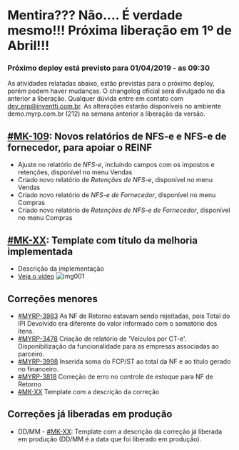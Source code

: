 # Mentira??? Não.... É verdade mesmo!!! Próxima liberação em 1º de Abril!!!

### Próximo deploy está previsto para 01/04/2019 - as 09:30
As atividades relatadas abaixo, estão previstas para o próximo deploy, porém podem haver mudanças. O changelog oficial será divulgado no dia anterior a liberação. Qualquer dúvida entre em contato com dev_erp@inventti.com.br.
As alterações estarão disponíveis no ambiente demo.myrp.com.br (212) na semana anterior a liberação da versão.

## [#MK-109](https://devmyrp.atlassian.net/browse/MK-109): Novos relatórios de NFS-e e NFS-e de fornecedor, para apoiar o REINF
* Ajuste no relatório de *NFS-e*, incluíndo campos com os impostos e retenções, disponível no menu Vendas
* Criado novo relatório de *Retenções de NFS-e*, disponível no menu Vendas
* Criado novo relatório de *NFS-e de Fornecedor*, disponível no menu Compras
* Criado novo relatório de *Retenções de NFS-e de Fornecedor*, disponível no menu Compras

## [#MK-XX](https://devmyrp.atlassian.net/browse/MK-XX): Template com título da melhoria implementada
* Descrição da implementação
* [Veja o vídeo](http://recordit.co/2MyFCjFpdq)
![img001](https://i.imgur.com/XXXX.png)

## Correções menores
* [#MYRP-3983](https://devmyrp.atlassian.net/browse/MYRP-3983) As NF de Retorno estavam sendo rejeitadas, pois Total do IPI Devolvido era diferente do valor informado com o somatório dos itens.
* [#MYRP-3478](https://devmyrp.atlassian.net/browse/MYRP-3478) Criação de relatório de 'Veículos por CT-e'. Disponibilização da funcionalidade para as empresas associadas ao parceiro.
* [#MYRP-3998](https://devmyrp.atlassian.net/browse/MYRP-3998) Inserida soma do FCP/ST ao total da NF e ao titulo gerado no financeiro.
* [#MYRP-3818](https://devmyrp.atlassian.net/browse/MYRP-3818) Correção de erro no controle de estoque para NF de Retorno
* [#MK-XX](https://devmyrp.atlassian.net/browse/MK-XX) Template com a descrição da correção

## Correções já liberadas em produção
* DD/MM - [#MK-XX](https://devmyrp.atlassian.net/browse/MK-XX): Template com a descrição da correção já liberada em produção (DD/MM é a data que foi liberado em produção).
